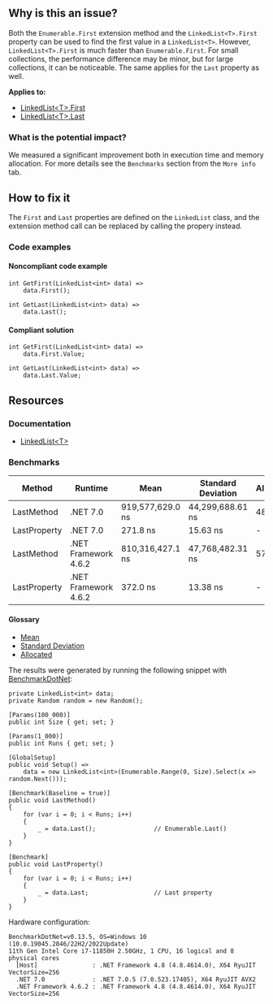 ## Why is this an issue?

Both the `Enumerable.First` extension method and the `LinkedList<T>.First` property can be used to find the first value
in a `LinkedList<T>`. However, `LinkedList<T>.First` is much faster than `Enumerable.First`. For small
collections, the performance difference may be minor, but for large collections, it can be noticeable. The same applies for the `Last`
property as well.

**Applies to:**

- [LinkedList&lt;T&gt;.First](https://learn.microsoft.com/en-us/dotnet/api/system.collections.generic.linkedlist-1.first)
- [LinkedList&lt;T&gt;.Last](https://learn.microsoft.com/en-us/dotnet/api/system.collections.generic.linkedlist-1.last)

### What is the potential impact?

We measured a significant improvement both in execution time and memory allocation. For more details see the `Benchmarks` section from
the `More info` tab.

## How to fix it

The `First` and `Last` properties are defined on the `LinkedList` class, and the extension method call can be
replaced by calling the propery instead.

### Code examples

#### Noncompliant code example

    int GetFirst(LinkedList<int> data) =>
        data.First();

    int GetLast(LinkedList<int> data) =>
        data.Last();

#### Compliant solution

    int GetFirst(LinkedList<int> data) =>
        data.First.Value;

    int GetLast(LinkedList<int> data) =>
        data.Last.Value;

## Resources

### Documentation

- [LinkedList&lt;T&gt;](https://learn.microsoft.com/en-us/dotnet/api/system.collections.generic.linkedlist-1)

### Benchmarks

| Method | Runtime | Mean | Standard Deviation | Allocated |
| --- | --- | --- | --- | --- |
| LastMethod | .NET 7.0 | 919,577,629.0 ns | 44,299,688.61 ns | 48504 B |
| LastProperty | .NET 7.0 | 271.8 ns | 15.63 ns | - |
| LastMethod | .NET Framework 4.6.2 | 810,316,427.1 ns | 47,768,482.31 ns | 57344 B |
| LastProperty | .NET Framework 4.6.2 | 372.0 ns | 13.38 ns | - |

#### Glossary

- [Mean](https://en.wikipedia.org/wiki/Arithmetic_mean)
- [Standard Deviation](https://en.wikipedia.org/wiki/Standard_deviation)
- [Allocated](https://en.wikipedia.org/wiki/Memory_management)

The results were generated by running the following snippet with [BenchmarkDotNet](https://github.com/dotnet/BenchmarkDotNet):

    private LinkedList<int> data;
    private Random random = new Random();
    
    [Params(100_000)]
    public int Size { get; set; }
    
    [Params(1_000)]
    public int Runs { get; set; }
    
    [GlobalSetup]
    public void Setup() =>
        data = new LinkedList<int>(Enumerable.Range(0, Size).Select(x => random.Next()));
    
    [Benchmark(Baseline = true)]
    public void LastMethod()
    {
        for (var i = 0; i < Runs; i++)
        {
            _ = data.Last();                // Enumerable.Last()
        }
    }
    
    [Benchmark]
    public void LastProperty()
    {
        for (var i = 0; i < Runs; i++)
        {
            _ = data.Last;                  // Last property
        }
    }

Hardware configuration:

    BenchmarkDotNet=v0.13.5, OS=Windows 10 (10.0.19045.2846/22H2/2022Update)
    11th Gen Intel Core i7-11850H 2.50GHz, 1 CPU, 16 logical and 8 physical cores
      [Host]               : .NET Framework 4.8 (4.8.4614.0), X64 RyuJIT VectorSize=256
      .NET 7.0             : .NET 7.0.5 (7.0.523.17405), X64 RyuJIT AVX2
      .NET Framework 4.6.2 : .NET Framework 4.8 (4.8.4614.0), X64 RyuJIT VectorSize=256